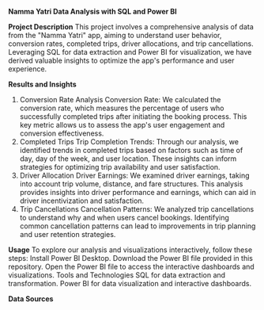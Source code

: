 **Namma Yatri Data Analysis with SQL and Power BI**

__Project Description__
This project involves a comprehensive analysis of data from the "Namma Yatri" app, aiming to understand user behavior, conversion rates, completed trips, driver allocations, and trip cancellations. Leveraging SQL for data extraction and Power BI for visualization, we have derived valuable insights to optimize the app's performance and user experience.

__Results and Insights__
1. Conversion Rate Analysis
Conversion Rate: We calculated the conversion rate, which measures the percentage of users who successfully completed trips after initiating the booking process. This key metric allows us to assess the app's user engagement and conversion effectiveness.
2. Completed Trips
Trip Completion Trends: Through our analysis, we identified trends in completed trips based on factors such as time of day, day of the week, and user location. These insights can inform strategies for optimizing trip availability and user satisfaction.
3. Driver Allocation
Driver Earnings: We examined driver earnings, taking into account trip volume, distance, and fare structures. This analysis provides insights into driver performance and earnings, which can aid in driver incentivization and satisfaction.
4. Trip Cancellations
Cancellation Patterns: We analyzed trip cancellations to understand why and when users cancel bookings. Identifying common cancellation patterns can lead to improvements in trip planning and user retention strategies.

__Usage__
To explore our analysis and visualizations interactively, follow these steps:
Install Power BI Desktop.
Download the Power BI file provided in this repository.
Open the Power BI file to access the interactive dashboards and visualizations.
Tools and Technologies
SQL for data extraction and transformation.
Power BI for data visualization and interactive dashboards.

__Data Sources__
